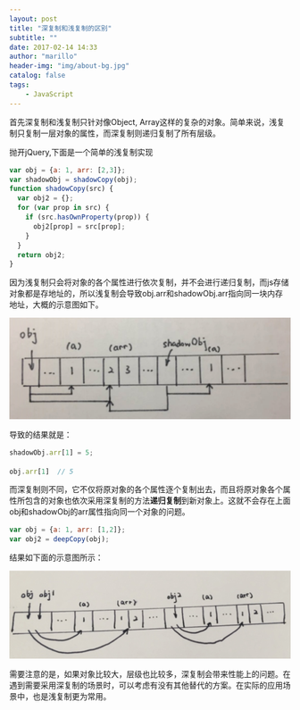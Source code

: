 ```yaml
---
layout: post
title: "深复制和浅复制的区别"
subtitle: ""
date: 2017-02-14 14:33
author: "marillo"
header-img: "img/about-bg.jpg"
catalog: false
tags:
    - JavaScript
---
```




首先深复制和浅复制只针对像Object, Array这样的复杂的对象。简单来说，浅复制只复制一层对象的属性，而深复制则递归复制了所有层级。

抛开jQuery,下面是一个简单的浅复制实现

```javascript
var obj = {a: 1, arr: [2,3]};
var shadowObj = shadowCopy(obj);
function shadowCopy(src) {
  var obj2 = {};
  for (var prop in src) {
    if (src.hasOwnProperty(prop)) {
      obj2[prop] = src[prop];
    }
  }
  return obj2;
}
```

因为浅复制只会将对象的各个属性进行依次复制，并不会进行递归复制，而js存储对象都是存地址的，所以浅复制会导致obj.arr和shadowObj.arr指向同一块内存地址，大概的示意图如下。

![qian](/img/in-post/qian.jpg)

导致的结果就是：

```javascript
shadowObj.arr[1] = 5;

obj.arr[1]  // 5
```



而深复制则不同，它不仅将原对象的各个属性逐个复制出去，而且将原对象各个属性所包含的对象也依次采用深复制的方法**递归复制**到新对象上。这就不会存在上面obj和shadowObj的arr属性指向同一个对象的问题。

```javascript
var obj = {a: 1, arr: [1,2]};
var obj2 = deepCopy(obj);
```

结果如下面的示意图所示：

![deep](/img/in-post/deep.jpg)

需要注意的是，如果对象比较大，层级也比较多，深复制会带来性能上的问题。在遇到需要采用深复制的场景时，可以考虑有没有其他替代的方案。在实际的应用场景中，也是浅复制更为常用。
